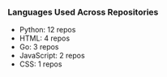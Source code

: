 ### Languages Used Across Repositories
- Python: 12 repos
- HTML: 4 repos
- Go: 3 repos
- JavaScript: 2 repos
- CSS: 1 repos
